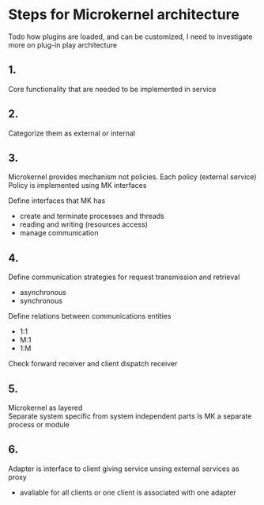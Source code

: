 # Steps for Microkernel architecture

Todo how plugins are loaded, and can be customized, I need to investigate more on plug-in play architecture

## 1. 
Core functionality that are needed to be implemented in service

## 2. 
Categorize them as external or internal

## 3. 
Microkernel provides mechanism not policies. Each policy (external service)
Policy is implemented using MK interfaces 

Define interfaces that MK has 
* create and terminate processes and threads
* reading and writing (resources access)
* manage communication

## 4.
Define communication strategies for request transmission and retrieval
* asynchronous
* synchronous

Define relations between communications entities
* 1:1
* M:1
* 1:M

Check forward receiver and client dispatch receiver

## 5.
Microkernel as layered  
Separate system specific from system independent parts
Is MK a separate process or module

## 6.
Adapter is interface to client giving service unsing external services as proxy 
* avaliable for all clients or one client is associated with one adapter 
